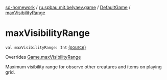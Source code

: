 [sd-homework](../../index.md) / [ru.spbau.mit.belyaev.game](../index.md) / [DefaultGame](index.md) / [maxVisibilityRange](.)

# maxVisibilityRange

`val maxVisibilityRange: Int` [(source)](https://github.com/StasBel/sd-homework/blob/Roguelike/src/main/kotlin/ru/spbau/mit/belyaev/game/DefaultGame.kt#L36)

Overrides [Game.maxVisibilityRange](../-game/max-visibility-range.md)

Maximum visibility range for observe other creatures and items on playing grid.

